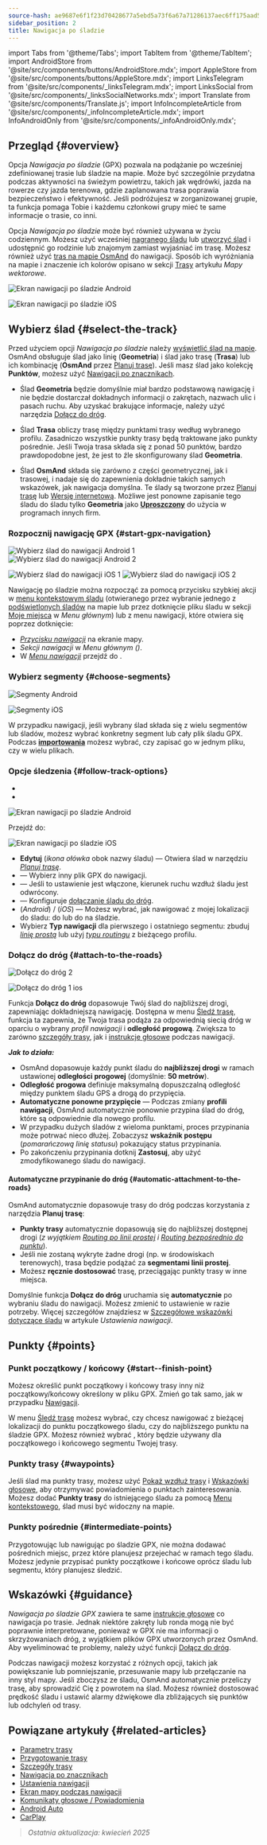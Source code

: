 ```yaml
---
source-hash: ae9687e6f1f23d70428677a5ebd5a73f6a67a71286137aec6ff175aad5589758
sidebar_position: 2
title: Nawigacja po śladzie
---
```

import Tabs from '@theme/Tabs';
import TabItem from '@theme/TabItem';
import AndroidStore from '@site/src/components/buttons/AndroidStore.mdx';
import AppleStore from '@site/src/components/buttons/AppleStore.mdx';
import LinksTelegram from '@site/src/components/_linksTelegram.mdx';
import LinksSocial from '@site/src/components/_linksSocialNetworks.mdx';
import Translate from '@site/src/components/Translate.js';
import InfoIncompleteArticle from '@site/src/components/_infoIncompleteArticle.mdx';
import InfoAndroidOnly from '@site/src/components/_infoAndroidOnly.mdx';



## Przegląd {#overview}

Opcja *Nawigacja po śladzie* (GPX) pozwala na podążanie po wcześniej zdefiniowanej trasie lub śladzie na mapie. Może być szczególnie przydatna podczas aktywności na świeżym powietrzu, takich jak wędrówki, jazda na rowerze czy jazda terenowa, gdzie zaplanowana trasa poprawia bezpieczeństwo i efektywność. Jeśli podróżujesz w zorganizowanej grupie, ta funkcja pomaga Tobie i każdemu członkowi grupy mieć te same informacje o trasie, co inni.

Opcja *Nawigacja po śladzie* może być również używana w życiu codziennym. Możesz użyć wcześniej [nagranego śladu](../../plugins/trip-recording.md) lub [utworzyć ślad](../../personal/tracks/manage-tracks.md#create-a-track) i udostępnić go rodzinie lub znajomym zamiast wyjaśniać im trasę. Możesz również użyć [tras na mapie OsmAnd](../../../../blog/routes/) do nawigacji. Sposób ich wyróżniania na mapie i znaczenie ich kolorów opisano w sekcji [Trasy](../../map/vector-maps.md#routes) artykułu *Mapy wektorowe*.

<Tabs groupId="operating-systems" queryString="current-os">

<TabItem value="android" label="Android">

![Ekran nawigacji po śladzie Android](@site/static/img/navigation/gpx/navigation_gpx_android.png)

</TabItem>

<TabItem value="ios" label="iOS">

![Ekran nawigacji po śladzie iOS](@site/static/img/navigation/gpx/navigation_gpx_ios.png)

</TabItem>

</Tabs>


## Wybierz ślad {#select-the-track}

Przed użyciem opcji *Nawigacja po śladzie* należy [wyświetlić ślad na mapie](../../map/tracks/index.md#display-tracks-on-the-map). OsmAnd obsługuje ślad jako linię (**Geometria**) i ślad jako trasę (**Trasa**) lub ich kombinację (**OsmAnd** przez [Planuj trasę](../../plan-route/create-route.md)). Jeśli masz ślad jako kolekcję **Punktów**, możesz użyć [Nawigacji po znacznikach](./markers-navigation.gpx).


- Ślad **Geometria** będzie domyślnie miał bardzo podstawową nawigację i nie będzie dostarczał dokładnych informacji o zakrętach, nazwach ulic i pasach ruchu. Aby uzyskać brakujące informacje, należy użyć narzędzia [Dołącz do dróg](#attach-to-the-roads).

- Ślad **Trasa** obliczy trasę między punktami trasy według wybranego profilu. Zasadniczo wszystkie punkty trasy będą traktowane jako punkty pośrednie. Jeśli Twoja trasa składa się z ponad 50 punktów, bardzo prawdopodobne jest, że jest to źle skonfigurowany ślad **Geometria**.

- Ślad **OsmAnd** składa się zarówno z części geometrycznej, jak i trasowej, i nadaje się do zapewnienia dokładnie takich samych wskazówek, jak nawigacja domyślna. Te ślady są tworzone przez [Planuj trasę](../../plan-route/create-route.md) lub [Wersję internetową](../../web/index.md). Możliwe jest ponowne zapisanie tego śladu do śladu tylko **Geometria** jako [**Uproszczony**](../../plan-route/create-route.md#save-route) do użycia w programach innych firm.


### Rozpocznij nawigację GPX {#start-gpx-navigation}

<Tabs groupId="operating-systems" queryString="current-os">

<TabItem value="android" label="Android">

![Wybierz ślad do nawigacji Android 1](@site/static/img/navigation/gpx/follow_track_andr_1.png) ![Wybierz ślad do nawigacji Android 2](@site/static/img/navigation/gpx/follow_track_andr_2.png)

</TabItem>

<TabItem value="ios" label="iOS">

![Wybierz ślad do nawigacji iOS 1](@site/static/img/navigation/gpx/follow_track_ios_1.png) ![Wybierz ślad do nawigacji iOS 2](@site/static/img/navigation/gpx/follow_track_ios_2.png)

</TabItem>

</Tabs>

Nawigację po śladzie można rozpocząć za pomocą przycisku szybkiej akcji w [menu kontekstowym śladu](../../map/tracks/track-context-menu.md#add-waypoint-to-a-track) (otwieranego przez wybranie jednego z [podświetlonych śladów](./route-navigation.md#history-of-previous-routes) na mapie lub przez dotknięcie pliku śladu w sekcji [Moje miejsca](../../personal/myplaces.md) w *Menu głównym*) lub z menu nawigacji, które otwiera się poprzez dotknięcie:

- [*Przycisku nawigacji*](../../widgets/map-buttons.md#directions) na ekranie mapy.
- *Sekcji nawigacji* w *Menu głównym* *(<Translate android="true" ids="shared_string_menu,shared_string_navigation"/>)*.
- W [*Menu nawigacji*](./route-navigation.md#navigation-menu) przejdź do *<Translate android="true" ids="shared_string_settings,follow_track"/>*.

### Wybierz segmenty {#choose-segments}

<Tabs groupId="operating-systems" queryString="current-os">

<TabItem value="android" label="Android">

![Segmenty Android](@site/static/img/navigation/gpx/segments_andr.png)

</TabItem>

<TabItem value="ios" label="iOS">

![Segmenty iOS](@site/static/img/navigation/gpx/segments_ios.png)

</TabItem>

</Tabs>

W przypadku nawigacji, jeśli wybrany ślad składa się z wielu segmentów lub śladów, możesz wybrać konkretny segment lub cały plik śladu GPX. Podczas **[importowania](../../personal/tracks/manage-tracks.md#import)** możesz wybrać, czy zapisać go w jednym pliku, czy w wielu plikach.


### Opcje śledzenia {#follow-track-options}

<Tabs groupId="operating-systems" queryString="current-os">

<TabItem value="android" label="Android">

- *<Translate android="true" ids="shared_string_navigation,shared_string_settings,follow_track"/>*
- *<Translate android="true" ids="help_article_map_track_context_menu_name,shared_string_options,follow_track"/>*

![Ekran nawigacji po śladzie Android](@site/static/img/navigation/gpx/follow_the_track_5-1_andr.png)

</TabItem>

<TabItem value="ios" label="iOS">

Przejdź do: *<Translate ios="true" ids="shared_string_navigation,shared_string_settings,follow_track"/>*


![Ekran nawigacji po śladzie iOS](@site/static/img/navigation/gpx/follow_the_track_4-1_ios.png)

</TabItem>

</Tabs>

- **Edytuj** (*ikona ołówka* obok nazwy śladu) — Otwiera ślad w narzędziu [*Planuj trasę*](../../plan-route/create-route.md).
- **<Translate android="true" ids="select_another_track"/>** — Wybierz inny plik GPX do nawigacji.
- **<Translate android="true" ids="gpx_option_reverse_route"/>** — Jeśli to ustawienie jest włączone, kierunek ruchu wzdłuż śladu jest odwrócony.
- **<Translate android="true" ids="attach_to_the_roads"/>** — Konfiguruje [dołączanie śladu do dróg](#attach-to-the-roads).
- **<Translate android="true" ids="pass_whole_track_descr"/>** (*Android*) / **<Translate ios="true" ids="point_to_navigate"/>** (*iOS*) — Możesz wybrać, jak nawigować z mojej lokalizacji do śladu:
do *<Translate android="true" ids="start_of_the_track"/>* lub do *<Translate android="true" ids="nearest_point"/>* na śladzie.
- Wybierz **Typ nawigacji** dla pierwszego i ostatniego segmentu: zbuduj [*linię prostą*](../routing/straight-line-routing.md) lub użyj [*typu routingu*](../routing/osmand-routing.md#routing-types) z bieżącego profilu.


### Dołącz do dróg {#attach-to-the-roads}

<Tabs groupId="operating-systems" queryString="current-os">

<TabItem value="android" label="Android">

![Dołącz do dróg 2](@site/static/img/navigation/gpx/attach_roads_gpx_andr_2.png)

</TabItem>

<TabItem value="ios" label="iOS">

![Dołącz do dróg 1 ios](@site/static/img/navigation/gpx/attach_to_the_roads_ios.png)

</TabItem>

</Tabs>

Funkcja **Dołącz do dróg** dopasowuje Twój ślad do najbliższej drogi, zapewniając dokładniejszą nawigację. Dostępna w menu [Śledź trasę](#follow-track-options), funkcja ta zapewnia, że Twoja trasa podąża za odpowiednią siecią dróg w oparciu o wybrany *profil nawigacji* i **odległość progową**. Zwiększa to zarówno [szczegóły trasy](../setup/route-details.md), jak i [instrukcje głosowe](#guidance) podczas nawigacji.

***Jak to działa:***

- OsmAnd dopasowuje każdy punkt śladu do **najbliższej drogi** w ramach ustawionej **odległości progowej** (domyślnie: **50 metrów**).
- **Odległość progowa** definiuje maksymalną dopuszczalną odległość między punktem śladu GPS a drogą do przypięcia.
- **Automatyczne ponowne przypięcie** — Podczas zmiany **profili nawigacji**, OsmAnd automatycznie ponownie przypina ślad do dróg, które są odpowiednie dla nowego profilu.
- W przypadku dużych śladów z wieloma punktami, proces przypinania może potrwać nieco dłużej. Zobaczysz **wskaźnik postępu** (*pomarańczową linię statusu*) pokazujący status przypinania.
- Po zakończeniu przypinania dotknij **Zastosuj**, aby użyć zmodyfikowanego śladu do nawigacji.

#### Automatyczne przypinanie do dróg {#automatic-attachment-to-the-roads}

OsmAnd automatycznie dopasowuje trasy do dróg podczas korzystania z narzędzia **Planuj trasę**:

- **Punkty trasy** automatycznie dopasowują się do najbliższej dostępnej drogi (*z wyjątkiem [Routing po linii prostej](../../navigation/routing/straight-line-routing.md) i [Routing bezpośrednio do punktu](../../navigation/routing/direct-to-point-routing.md)*).
- Jeśli nie zostaną wykryte żadne drogi (np. w środowiskach terenowych), trasa będzie podążać za **segmentami linii prostej**.
- Możesz **ręcznie dostosować** trasę, przeciągając punkty trasy w inne miejsca.

Domyślnie funkcja **Dołącz do dróg** uruchamia się **automatycznie** po wybraniu śladu do nawigacji. Możesz zmienić to ustawienie w razie potrzeby. Więcej szczegółów znajdziesz w [Szczegółowe wskazówki dotyczące śladu](../guidance/navigation-settings.md#detailed-track-guidance) w artykule *Ustawienia nawigacji*.


## Punkty {#points}

### Punkt początkowy / końcowy {#start--finish-point}

Możesz określić punkt początkowy i końcowy trasy inny niż początkowy/końcowy określony w pliku GPX. Zmień go tak samo, jak w przypadku [Nawigacji](../setup/route-navigation.md#select-starting-point).

W menu [Śledź trasę](#follow-track-options) możesz wybrać, czy chcesz nawigować z bieżącej lokalizacji do punktu początkowego śladu, czy do najbliższego punktu na śladzie GPX. Możesz również wybrać [<Translate android="true" ids="nav_type_hint"/>](../routing/osmand-routing.md#routing-types), który będzie używany dla początkowego i końcowego segmentu Twojej trasy.

### Punkty trasy {#waypoints}

Jeśli ślad ma punkty trasy, możesz użyć [Pokaż wzdłuż trasy](../guidance/map-during-navigation.md#show-points-along-the-route) i [Wskazówki głosowe](../guidance/voice-navigation.md#voice-settings), aby otrzymywać powiadomienia o punktach zainteresowania. Możesz dodać **Punkty trasy** do istniejącego śladu za pomocą [Menu kontekstowego](../../map/map-context-menu.md#-add--edit-track-waypoint--add--edit-track-waypoint), ślad musi być widoczny na mapie.

### Punkty pośrednie {#intermediate-points}

Przygotowując lub nawigując po śladzie GPX, nie można dodawać pośrednich miejsc, przez które planujesz przejechać w ramach tego śladu. Możesz jedynie przypisać punkty początkowe i końcowe oprócz śladu lub segmentu, który planujesz śledzić.

## Wskazówki {#guidance}

*Nawigacja po śladzie GPX* zawiera te same [instrukcje głosowe](../guidance/voice-navigation.md) co nawigacja po trasie. Jednak niektóre zakręty lub ronda mogą nie być poprawnie interpretowane, ponieważ w GPX nie ma informacji o skrzyżowaniach dróg, z wyjątkiem plików GPX utworzonych przez OsmAnd. Aby wyeliminować te problemy, należy użyć funkcji [Dołącz do dróg](#attach-to-the-roads).

Podczas nawigacji możesz korzystać z różnych opcji, takich jak powiększanie lub pomniejszanie, przesuwanie mapy lub przełączanie na inny styl mapy. Jeśli zboczysz ze śladu, OsmAnd automatycznie przeliczy trasę, aby sprowadzić Cię z powrotem na ślad. Możesz również dostosować prędkość śladu i ustawić alarmy dźwiękowe dla zbliżających się punktów lub odchyleń od trasy.


## Powiązane artykuły {#related-articles}

- [Parametry trasy](../routing/osmand-routing.md#routing-types)
- [Przygotowanie trasy](./route-navigation.md)
- [Szczegóły trasy](./route-details.md)
- [Nawigacja po znacznikach](./markers-navigation.md)
- [Ustawienia nawigacji](../guidance/navigation-settings.md)
- [Ekran mapy podczas nawigacji](../guidance/map-during-navigation.md)
- [Komunikaty głosowe / Powiadomienia](../guidance/voice-navigation.md)
- [Android Auto](../auto-car.md)
- [CarPlay](../car-play.md)

> *Ostatnia aktualizacja: kwiecień 2025*